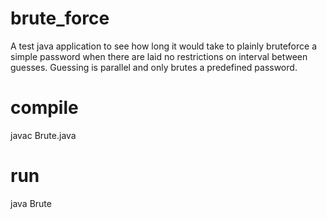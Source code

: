 # brute_force
A test java application to see how long it would take to plainly bruteforce a simple password when there are laid no restrictions on interval between guesses. Guessing is parallel and only brutes a predefined password.

# compile
javac Brute.java

# run
java Brute
